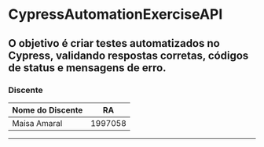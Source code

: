 # CypressAutomationExerciseAPI
O objetivo é criar testes automatizados no Cypress, validando respostas corretas, códigos de status e mensagens de erro.
---

### Discente

| Nome do Discente | RA        |
| ---------------- | --------- |
| Maisa Amaral    | 1997058 |

---
